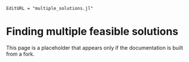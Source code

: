 ```@meta
EditURL = "multiple_solutions.jl"
```

# Finding multiple feasible solutions

This page is a placeholder that appears only if the documentation is built from
a fork.
